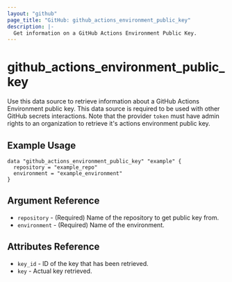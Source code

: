 ```yaml
---
layout: "github"
page_title: "GitHub: github_actions_environment_public_key"
description: |-
  Get information on a GitHub Actions Environment Public Key.
---
```


# github_actions_environment_public_key

Use this data source to retrieve information about a GitHub Actions Environment public key. This data source is required to be used with other GitHub secrets interactions.
Note that the provider `token` must have admin rights to an organization to retrieve it's actions environment public key.

## Example Usage

```hcl
data "github_actions_environment_public_key" "example" {
  repository = "example_repo"
  environment = "example_environment" 
}
```

## Argument Reference

* `repository`  - (Required) Name of the repository to get public key from.
* `environment` - (Required) Name of the environment.

## Attributes Reference

* `key_id` - ID of the key that has been retrieved.
* `key`    - Actual key retrieved.
